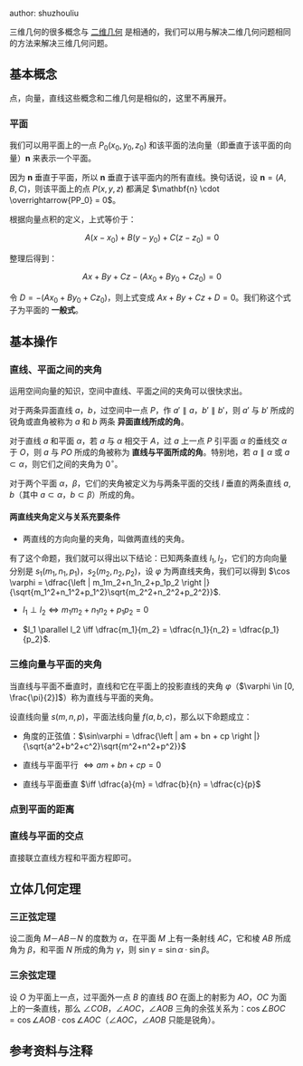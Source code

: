 author: shuzhouliu

三维几何的很多概念与 [二维几何](./2d.md) 是相通的，我们可以用与解决二维几何问题相同的方法来解决三维几何问题。

## 基本概念

点，向量，直线这些概念和二维几何是相似的，这里不再展开。

### 平面

我们可以用平面上的一点 $P_0(x_0,y_0,z_0)$ 和该平面的法向量（即垂直于该平面的向量）$\mathbf{n}$ 来表示一个平面。

因为 $\mathbf{n}$ 垂直于平面，所以 $\mathbf{n}$ 垂直于该平面内的所有直线。换句话说，设 $\mathbf{n}=(A,B,C)$，则该平面上的点 $P(x,y,z)$ 都满足 $\mathbf{n} \cdot \overrightarrow{PP_0} = 0$。

根据向量点积的定义，上式等价于：

$$
A(x-x_0)+B(y-y_0)+C(z-z_0)=0
$$

整理后得到：

$$
Ax+By+Cz-(Ax_0+By_0+Cz_0)=0
$$

令 $D=-(Ax_0+By_0+Cz_0)$，则上式变成 $Ax+By+Cz+D=0$。我们称这个式子为平面的 **一般式**。

## 基本操作

### 直线、平面之间的夹角

运用空间向量的知识，空间中直线、平面之间的夹角可以很快求出。

对于两条异面直线 $a$，$b$，过空间中一点 $P$，作 $a' \parallel a$，$b' \parallel b'$，则 $a'$ 与 $b'$ 所成的锐角或直角被称为 $a$ 和 $b$ 两条 **异面直线所成的角**。

对于直线 $a$ 和平面 $\alpha$，若 $a$ 与 $\alpha$ 相交于 $A$，过 $a$ 上一点 $P$ 引平面 $\alpha$ 的垂线交 $\alpha$ 于 $O$，则 $a$ 与 $PO$ 所成的角被称为 **直线与平面所成的角**。特别地，若 $a \parallel \alpha$ 或 $a \subset \alpha$，则它们之间的夹角为 $0^\circ$。

对于两个平面 $\alpha$，$\beta$，它们的夹角被定义为与两条平面的交线 $l$ 垂直的两条直线 $a,b$（其中 $a \subset \alpha$，$b \subset \beta$）所成的角。

#### 两直线夹角定义与关系充要条件

- 两直线的方向向量的夹角，叫做两直线的夹角。

有了这个命题，我们就可以得出以下结论：已知两条直线 $l_1, l_2$，它们的方向向量分别是 $s_1 (m_1, n_1, p_1)$，$s_2 (m_2, n_2, p_2)$，设 $\varphi$ 为两直线夹角，我们可以得到 $\cos \varphi = \dfrac{\left | m_1m_2+n_1n_2+p_1p_2 \right |}{\sqrt{m_1^2+n_1^2+p_1^2}\sqrt{m_2^2+n_2^2+p_2^2}}$.

- $l_1 \perp l_2 \iff m_1m_2 + n_1n_2 + p_1p_2 = 0$

- $l_1 \parallel l_2 \iff \dfrac{m_1}{m_2} = \dfrac{n_1}{n_2} = \dfrac{p_1}{p_2}$.

### 三维向量与平面的夹角

当直线与平面不垂直时，直线和它在平面上的投影直线的夹角 $\varphi$（$\varphi \in [0, \frac{\pi}{2}]$）称为直线与平面的夹角。

设直线向量 $s(m, n, p)$，平面法线向量 $f(a, b, c)$，那么以下命题成立：

- 角度的正弦值：$\sin\varphi = \dfrac{\left | am + bn + cp \right |}{\sqrt{a^2+b^2+c^2}\sqrt{m^2+n^2+p^2}}$

- 直线与平面平行 $\iff am+bn+cp = 0$

- 直线与平面垂直 $\iff \dfrac{a}{m} = \dfrac{b}{n} = \dfrac{c}{p}$

### 点到平面的距离

### 直线与平面的交点

直接联立直线方程和平面方程即可。

## 立体几何定理

### 三正弦定理

设二面角 $M－AB－N$ 的度数为 $\alpha$，在平面 $M$ 上有一条射线 $AC$，它和棱 $AB$ 所成角为 $\beta$，和平面 $N$ 所成的角为 $\gamma$，则 $\sin\gamma = \sin\alpha·\sin\beta$。

### 三余弦定理

设 $O$ 为平面上一点，过平面外一点 $B$ 的直线 $BO$ 在面上的射影为 $AO$，$OC$ 为面上的一条直线，那么 $\angle COB，\angle AOC，\angle AOB$ 三角的余弦关系为：$\cos\angle BOC=\cos\angle AOB·\cos\angle AOC$（$\angle AOC$，$\angle AOB$ 只能是锐角）。

## 参考资料与注释

[^3d-basics-1]: [3D 空间基础概念之一：点、向量（矢量）和齐次坐标](https://www.cnblogs.com/CodeBlove/articles/1319563.html)
